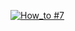 [![How_to #7](http://img.youtube.com/vi/yjE8g4NEqqs/0.jpg)](https://www.youtube.com/watch?v=yjE8g4NEqqs "[How to #7] First Automation with Blockly")
